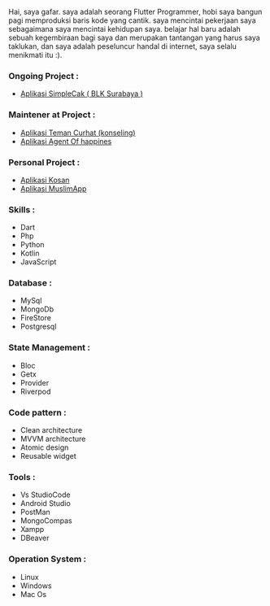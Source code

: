 Hai, saya gafar. saya adalah seorang Flutter Programmer, hobi saya bangun pagi memproduksi baris kode yang cantik. saya mencintai pekerjaan saya sebagaimana saya mencintai kehidupan saya. belajar hal baru adalah sebuah kegembiraan bagi saya dan merupakan tantangan yang harus saya taklukan, dan saya adalah peseluncur handal di internet, saya selalu menikmati itu :).

### Ongoing Project :
- <a href=""> Aplikasi SimpleCak ( BLK Surabaya )</a><br>

### Maintener at Project :
  - <a href="https://play.google.com/store/apps/details?id=id.temancurhat.client&hl=in&gl=US"> Aplikasi Teman Curhat (konseling)</a><br>
  - <a href="https://play.google.com/store/apps/details?id=id.temancurhat.agent"> Aplikasi Agent Of happines </a><br>

### Personal Project :
  - <a href="https://github.com/gafar-code/kosan_app"> Aplikasi Kosan</a><br>
  - <a href="https://github.com/gafar-code/muslim_app"> Aplikasi MuslimApp</a>

### Skills :
- Dart
- Php
- Python
- Kotlin
- JavaScript

### Database :
- MySql 
- MongoDb 
- FireStore
- Postgresql

### State Management :
- Bloc 
- Getx
- Provider
- Riverpod

### Code pattern :
- Clean architecture
- MVVM architecture
- Atomic design
- Reusable widget

### Tools :
- Vs StudioCode
- Android Studio
- PostMan
- MongoCompas
- Xampp
- DBeaver

### Operation System :
- Linux
- Windows
- Mac Os

